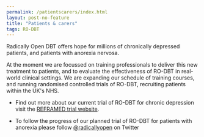 ```yaml
---
permalink: /patientscarers/index.html
layout: post-no-feature
title: "Patients & carers"
tags: RO-DBT
---
```



Radically Open DBT offers hope for millions of chronically depressed patients, and patients with anorexia nervosa.

At the moment we are focussed on training professionals to deliver this new treatment to patients, and to evaluate the effectiveness of RO-DBT in real-world clinical settings. We are expanding our schedule of training courses, and running randomised controlled trials of RO-DBT, recruiting patients within the UK's NHS.

- Find out more about our current trial of RO-DBT for chronic depression visit the [REFRAMED trial website](http://www.reframed.org.uk).

- To follow the progress of our planned trial of RO-DBT for patients with anorexia please follow [@radicallyopen](http://twitter.com/radicallyopen) on Twitter



